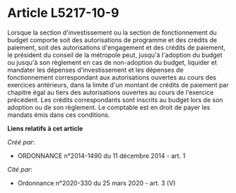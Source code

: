 # Article L5217-10-9

Lorsque la section d'investissement ou la section de fonctionnement du budget comporte soit des autorisations de programme et
des crédits de paiement, soit des autorisations d'engagement et des crédits de paiement, le président du conseil de la
métropole peut, jusqu'à l'adoption du budget ou jusqu'à son règlement en cas de non-adoption du budget, liquider et mandater
les dépenses d'investissement et les dépenses de fonctionnement correspondant aux autorisations ouvertes au cours des
exercices antérieurs, dans la limite d'un montant de crédits de paiement par chapitre égal au tiers des autorisations
ouvertes au cours de l'exercice précédent. Les crédits correspondants sont inscrits au budget lors de son adoption ou de son
règlement. Le comptable est en droit de payer les mandats émis dans ces conditions.

**Liens relatifs à cet article**

_Créé par_:

  - ORDONNANCE n°2014-1490 du 11 décembre 2014 - art. 1

_Cité par_:

  - Ordonnance n°2020-330 du 25 mars 2020 - art. 3 (V)
